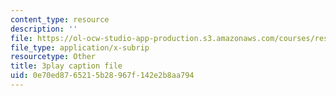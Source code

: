 ```yaml
---
content_type: resource
description: ''
file: https://ol-ocw-studio-app-production.s3.amazonaws.com/courses/res-10-s95-physics-of-covid-19-transmission-fall-2020/0e70ed8765215b28967f142e2b8aa794_K10Q4EUFE6k.vtt
file_type: application/x-subrip
resourcetype: Other
title: 3play caption file
uid: 0e70ed87-6521-5b28-967f-142e2b8aa794
---
```

